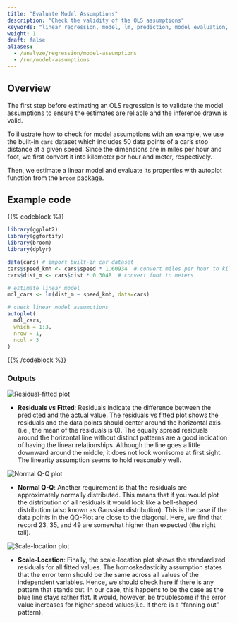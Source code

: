 ```yaml
---
title: "Evaluate Model Assumptions"
description: "Check the validity of the OLS assumptions"
keywords: "linear regression, model, lm, prediction, model evaluation, linear inferences, assumptions"
weight: 1
draft: false
aliases:
  - /analyze/regression/model-assumptions
  - /run/model-assumptions
---
```


## Overview

The first step before estimating an OLS regression is to validate the model assumptions to ensure the estimates are reliable and the inference drawn is valid.

To illustrate how to check for model assumptions with an example, we use the built-in `cars` dataset which includes 50 data points of a car’s stop distance at a given speed. Since the dimensions are in miles per hour and foot, we first convert it into kilometer per hour and meter, respectively.

Then, we estimate a linear model and evaluate its properties with autoplot function from the `broom` package.

## Example code

{{% codeblock %}}

```r
library(ggplot2)
library(ggfortify)
library(broom)
library(dplyr)

data(cars) # import built-in car dataset
cars$speed_kmh <- cars$speed * 1.60934  # convert miles per hour to kilometer per hour
cars$dist_m <- cars$dist * 0.3048  # convert foot to meters

# estimate linear model
mdl_cars <- lm(dist_m ~ speed_kmh, data=cars)

# check linear model assumptions
autoplot(
  mdl_cars,
  which = 1:3,
  nrow = 1,
  ncol = 3
)
```
{{% /codeblock %}}


### Outputs
![Residual-fitted plot](../images/residual-fitted.png)
- **Residuals vs Fitted**: Residuals indicate the difference between the predicted and the actual value. The residuals vs fitted plot shows the residuals and the data points should center around the horizontal axis (i.e., the mean of the residuals is 0). The equally spread residuals around the horizontal line without distinct patterns are a good indication of having the linear relationships. Although the line goes a little downward around the middle, it does not look worrisome at first sight. The linearity assumption seems to hold reasonably well.

![Normal Q-Q plot](../images/normal-qq.png)
- **Normal Q-Q**: Another requirement is that the residuals are approximately normally distributed. This means that if you would plot the distribution of all residuals it would look like a bell-shaped distribution (also known as Gaussian distribution). This is the case if the data points in the QQ-Plot are close to the diagonal. Here, we find that record 23, 35, and 49 are somewhat higher than expected (the right tail).

![Scale-location plot](../images/scale-location.png)
- **Scale-Location**: Finally, the scale-location plot shows the standardized residuals for all fitted values. The homoskedasticity assumption states that the error term should be the same across all values of the independent variables. Hence, we should check here if there is any pattern that stands out. In our case, this happens to be the case as the blue line stays rather flat. It would, however, be troublesome if the error value increases for higher speed values(i.e. if there is a “fanning out” pattern).
